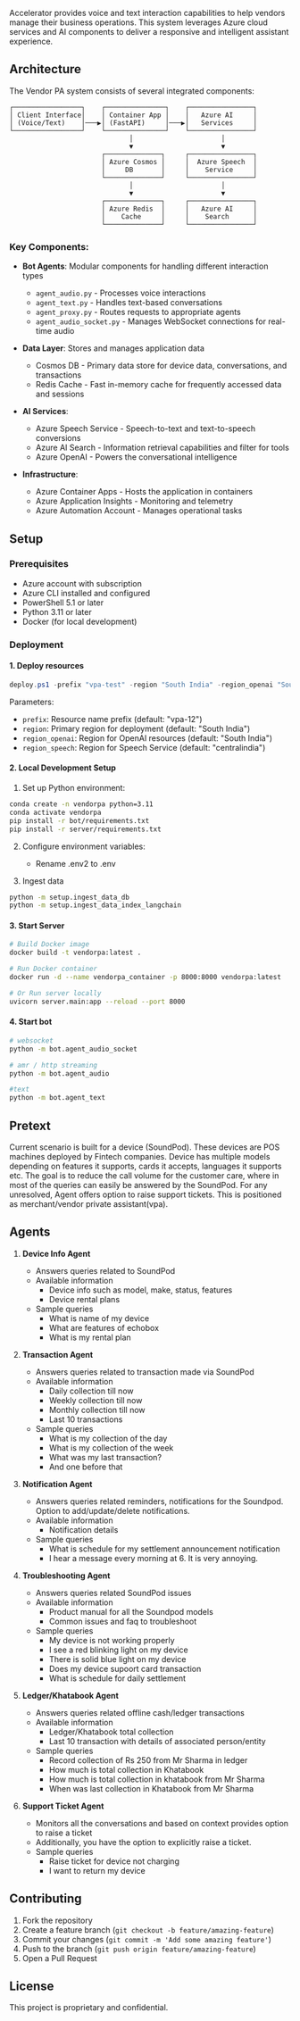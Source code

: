 Accelerator provides voice and text interaction capabilities to help vendors manage their business operations. This system leverages Azure cloud services and AI components to deliver a responsive and intelligent assistant experience.

## Architecture

The Vendor PA system consists of several integrated components:

```
┌─────────────────┐    ┌───────────────┐    ┌────────────────┐
│ Client Interface│    │ Container App │    │   Azure AI     │
│ (Voice/Text)    │───▶│ (FastAPI)     │───▶│   Services     │
└─────────────────┘    └───────────────┘    └────────────────┘
                              │                      │
                              ▼                      ▼
                       ┌──────────────┐     ┌────────────────┐
                       │ Azure Cosmos │     │  Azure Speech  │
                       │     DB       │     │    Service     │
                       └──────────────┘     └────────────────┘
                              │                      │
                              ▼                      ▼
                       ┌──────────────┐     ┌────────────────┐
                       │ Azure Redis  │     │   Azure AI     │
                       │    Cache     │     │    Search      │
                       └──────────────┘     └────────────────┘
```

### Key Components:

- **Bot Agents**: Modular components for handling different interaction types
  - `agent_audio.py` - Processes voice interactions
  - `agent_text.py` - Handles text-based conversations
  - `agent_proxy.py` - Routes requests to appropriate agents
  - `agent_audio_socket.py` - Manages WebSocket connections for real-time audio

- **Data Layer**: Stores and manages application data
  - Cosmos DB - Primary data store for device data, conversations, and transactions
  - Redis Cache - Fast in-memory cache for frequently accessed data and sessions 

- **AI Services**:
  - Azure Speech Service - Speech-to-text and text-to-speech conversions
  - Azure AI Search - Information retrieval capabilities and filter for tools
  - Azure OpenAI - Powers the conversational intelligence

- **Infrastructure**:
  - Azure Container Apps - Hosts the application in containers
  - Azure Application Insights - Monitoring and telemetry
  - Azure Automation Account - Manages operational tasks

## Setup

### Prerequisites

- Azure account with subscription
- Azure CLI installed and configured
- PowerShell 5.1 or later
- Python 3.11 or later
- Docker (for local development)

### Deployment 

#### 1. Deploy resources

```powershell
deploy.ps1 -prefix "vpa-test" -region "South India" -region_openai "South India" -region_speech "centralindia"
```

Parameters:
- `prefix`: Resource name prefix (default: "vpa-12")
- `region`: Primary region for deployment (default: "South India")
- `region_openai`: Region for OpenAI resources (default: "South India")
- `region_speech`: Region for Speech Service (default: "centralindia")

#### 2. Local Development Setup

1. Set up Python environment:
```bash
conda create -n vendorpa python=3.11
conda activate vendorpa
pip install -r bot/requirements.txt
pip install -r server/requirements.txt
```

2. Configure environment variables:
   - Rename .env2 to .env

3. Ingest data
```bash
python -m setup.ingest_data_db
python -m setup.ingest_data_index_langchain
``` 

#### 3. Start Server

```bash
# Build Docker image
docker build -t vendorpa:latest .

# Run Docker container
docker run -d --name vendorpa_container -p 8000:8000 vendorpa:latest

# Or Run server locally
uvicorn server.main:app --reload --port 8000
```

#### 4. Start bot

```bash
# websocket
python -m bot.agent_audio_socket

# amr / http streaming
python -m bot.agent_audio

#text
python -m bot.agent_text
```

## Pretext
Current scenario is built for a device (SoundPod). These devices are POS machines deployed by Fintech companies. Device has multiple models depending on features it supports, cards it accepts, languages it supports etc. The goal is to reduce the call volume for the customer care, where in most of the queries can easily be answered by the SoundPod. For any unresolved, Agent offers option to raise support tickets. This is positioned as merchant/vendor private assistant(vpa).

## Agents

1. **Device Info Agent**
   - Answers queries related to SoundPod
   - Available information 
      - Device info such as model, make, status, features
      - Device rental plans 
   - Sample queries
      - What is name of my device
      - What are features of echobox
      - What is my rental plan

2. **Transaction Agent**
   - Answers queries related to transaction made via SoundPod
   - Available information 
      - Daily collection till now
      - Weekly collection till now
      - Monthly collection till now
      - Last 10 transactions
   - Sample queries
      - What is my collection of the day
      - What is my collection of the week
      - What was my last transaction?
      - And one before that

3. **Notification Agent**
   - Answers queries related reminders, notifications for the Soundpod. Option to add/update/delete notifications. 
   - Available information 
      - Notification details 
   - Sample queries
      - What is schedule for my settlement announcement notification
      - I hear a message every morning at 6. It is very annoying.

4. **Troubleshooting Agent**
   - Answers queries related SoundPod issues
   - Available information 
      - Product manual for all the Soundpod models
      - Common issues and faq to troubleshoot
   - Sample queries
      - My device is not working properly
      - I see a red blinking light on my device
      - There is solid blue light on my device
      - Does my device supoort card transaction 
      - What is schedule for daily settlement

5. **Ledger/Khatabook Agent**
   - Answers queries related offline cash/ledger transactions
   - Available information 
      - Ledger/Khatabook total collection
      - Last 10 transaction with details of associated person/entity 
   - Sample queries
      - Record collection of Rs 250 from Mr Sharma in ledger
      - How much is total collection in Khatabook
      - How much is total collection in khatabook from Mr Sharma
      - When was last collection in Khatabook from Mr Sharma

6. **Support Ticket Agent**
   - Monitors all the conversations and based on context provides option to raise a ticket 
   - Additionally, you have the option to explicitly raise a ticket.  
   - Sample queries
      - Raise ticket for device not charging
      - I want to return my device


## Contributing

1. Fork the repository
2. Create a feature branch (`git checkout -b feature/amazing-feature`)
3. Commit your changes (`git commit -m 'Add some amazing feature'`)
4. Push to the branch (`git push origin feature/amazing-feature`)
5. Open a Pull Request

## License

This project is proprietary and confidential.

